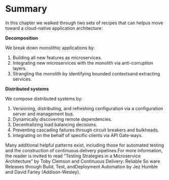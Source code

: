 # Summary

In this chapter we walked through two sets of recipes that can helpus move toward a cloud-native application architecture:

**Decomposition**

We break down monolithic applications by:

1. Building all new features as microservices.
2. Integrating new microservices with the monolith via anti-corruption layers.
3. Strangling the monolith by identifying bounded contextsand extracting services.

**Distributed systems**

We compose distributed systems by:

1. Versioning, distributing, and refreshing configuration via a configuration server and management bus.
2. Dynamically discovering remote dependencies.
3. Decentralizing load balancing decisions.
4. Preventing cascading failures through circuit breakers and bulkheads.
5. Integrating on the behalf of specific clients via API Gate‐ways.

Many additional helpful patterns exist, including those for automated testing and the construction of continuous delivery pipelines.For more information, the reader is invited to read “Testing Strategies in a Microservice Architecture” by Toby Clemson and Continuous Delivery: Reliable So ware Releases through Build, Test, andDeployment Automation by Jez Humble and David Farley (Addison-Wesley).